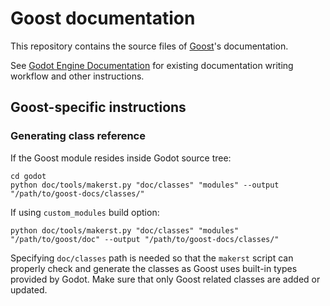 # Goost documentation

This repository contains the source files of
[Goost](https://github.com/GoostGD/goost)'s documentation.

See [Godot Engine Documentation](https://github.com/godotengine/godot-docs)
for existing documentation writing workflow and other instructions.

## Goost-specific instructions

### Generating class reference

If the Goost module resides inside Godot source tree:

```
cd godot
python doc/tools/makerst.py "doc/classes" "modules" --output "/path/to/goost-docs/classes/"
```

If using `custom_modules` build option:

```
python doc/tools/makerst.py "doc/classes" "modules" "/path/to/goost/doc" --output "/path/to/goost-docs/classes/"
```

Specifying `doc/classes` path is needed so that the `makerst` script can properly
check and generate the classes as Goost uses built-in types provided by Godot.
Make sure that only Goost related classes are added or updated.
